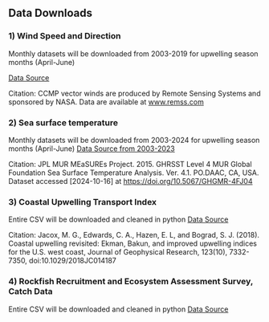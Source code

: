 ## Data Downloads
### 1) Wind Speed and Direction
Monthly datasets will be downloaded from 2003-2019 for upwelling season months (April-June)

[Data Source](https://data.remss.com/ccmp/v03.0/)

Citation: CCMP vector winds are produced by Remote Sensing Systems and sponsored by NASA. Data are available at www.remss.com

### 2) Sea surface temperature 
Monthly datasets will be downloaded from 2003-2024 for upwelling season months (April-June)
[Data Source from 2003-2023](https://podaac.jpl.nasa.gov/dataset/MUR-JPL-L4-GLOB-v4.1)

Citation: JPL MUR MEaSUREs Project. 2015. GHRSST Level 4 MUR Global Foundation Sea Surface Temperature Analysis. Ver. 4.1. PO.DAAC, CA, USA. Dataset accessed [2024-10-16] at https://doi.org/10.5067/GHGMR-4FJ04

### 3) Coastal Upwelling Transport Index
Entire CSV will be downloaded and cleaned in python
[Data Source](https://mjacox.com/upwelling-indices/)

Citation: Jacox, M. G., Edwards, C. A., Hazen, E. L, and Bograd, S. J. (2018). Coastal upwelling revisited: Ekman, Bakun, and improved upwelling indices for the U.S. west coast, Journal of Geophysical Research, 123(10), 7332-7350, doi:10.1029/2018JC014187

### 4) Rockfish Recruitment and Ecosystem Assessment Survey, Catch Data 
Entire CSV will be downloaded and cleaned in python
[Data Source](https://coastwatch.pfeg.noaa.gov/erddap/files/FED_Rockfish_Catch/)


